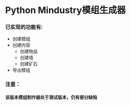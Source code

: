 # Python Mindustry模组生成器
### 已实现的功能有:
- 创建模组
- 创建内容
  - 创建物品
  - 创建墙
  - 创建矿石
- 导出模组

### 注意：
#### 该版本模组制作器处于测试版本，仍有部分缺陷
